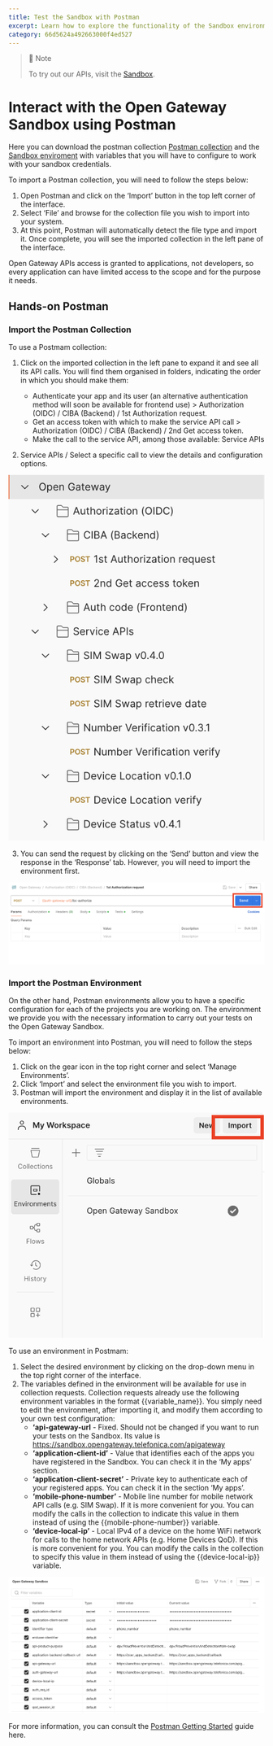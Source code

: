 ```yaml
---
title: Test the Sandbox with Postman
excerpt: Learn how to explore the functionality of the Sandbox environment using Postman, this guide will demonstrate how to effectively interact with APIs in a controlled setting.
category: 66d5624a492663000f4ed527
---
```


> 📘 Note
>
> To try out our APIs, visit the [Sandbox](https://opengateway.telefonica.com/developer-hub/unirse).

# Interact with the Open Gateway Sandbox using Postman

Here you can download the postman collection <a href="https://github.com/Telefonica/opengateway-postman/raw/main/postman_collection.json" download>Postman collection</a> and the <a href="https://github.com/Telefonica/opengateway-postman/raw/main/sandbox.postman_environment.json" download> Sandbox enviroment</a> with variables that you will have to configure to work with your sandbox credentials. 

To import a Postman collection, you will need to follow the steps below:  

1. Open Postman and click on the ‘Import’ button in the top left corner of the interface.
2. Select ‘File’ and browse for the collection file you wish to import into your system.
3. At this point, Postman will automatically detect the file type and import it. Once complete, you will see the imported collection in the left pane of the interface.

Open Gateway APIs access is granted to applications, not developers, so every application can have limited access to the scope and for the purpose it needs.

## Hands-on Postman 

### Import the Postman Collection

To use a Postmam collection: 

1. Click on the imported collection in the left pane to expand it and see all its API calls. You will find them organised in folders, indicating the order in which you should make them: 
	- Authenticate your app and its user (an alternative authentication method will soon be available for frontend use) > Authorization (OIDC) / CIBA (Backend) / 1st Authorization request.
	- Get an access token with which to make the service API call > Authorization (OIDC) / CIBA (Backend) / 2nd Get access token.
	- Make the call to the service API, among those available: Service APIs 
  


2. Service APIs / Select a specific call to view the details and configuration options.

![Available Services](https://github.com/Telefonica/opengateway-developers-website/raw/main/gettingstarted/sandbox/images/availableservice.png) 

3. You can send the request by clicking on the ‘Send’ button and view the response in the ‘Response’ tab. However, you will need to import the environment first.

![Send Request](https://github.com/Telefonica/opengateway-developers-website/raw/main/gettingstarted/sandbox/images/send.png) 

### Import the Postman Environment

On the other hand, Postman environments allow you to have a specific configuration for each of the projects you are working on. The environment we provide you with the necessary information to carry out your tests on the Open Gateway Sandbox. 

To import an environment into Postman, you will need to follow the steps below:  
1. Click on the gear icon in the top right corner and select ‘Manage Environments’.
2. Click ‘Import’ and select the environment file you wish to import.
3. Postman will import the environment and display it in the list of available environments.

![Import Environment](https://github.com/Telefonica/opengateway-developers-website/raw/main/gettingstarted/sandbox/images/importenvironment.png) 


To use an environment in Postmam:

1. Select the desired environment by clicking on the drop-down menu in the top right corner of the interface.
2. The variables defined in the environment will be available for use in collection requests. Collection requests already use the following environment variables in the format
{{variable_name}}. You simply need to edit the environment, after importing it, and modify
them according to your own test configuration:
   - **‘api-gateway-url** - Fixed. Should not be changed if you want to run your tests on the Sandbox. Its value is https://sandbox.opengateway.telefonica.com/apigateway
   - **‘application-client-id’** - Value that identifies each of the apps you have registered in the Sandbox. You can check it in the ‘My apps’ section.
   - **‘application-client-secret’** - Private key to authenticate each of your registered apps. You can check it in the section ‘My apps’. 
   - **‘mobile-phone-number’** - Mobile line number for mobile network API calls (e.g. SIM Swap). If it is more convenient for you. You can modify the calls in the collection to indicate this value in them instead of using the {{mobile-phone-number}} variable.
   - **‘device-local-ip’** - Local IPv4 of a device on the home WiFi network for calls to the home network APIs (e.g. Home Devices QoD). If this is more convenient for you. You can modify the calls in the collection to specify this value in them instead of using the {{device-local-ip}} variable.

![Sandbox Environment](https://github.com/Telefonica/opengateway-developers-website/raw/main/gettingstarted/sandbox/images/environments.png) 

For more information, you can consult the [Postman Getting Started](https://learning.postman.com/docs/getting-started/overview/) guide here.
